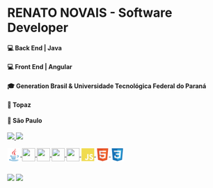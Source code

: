 # RENATO NOVAIS - Software Developer

#### 💻 Back End | Java 
#### 💻 Front End | Angular 
#### 🎓 Generation Brasil & Universidade Tecnológica Federal do Paraná
####  🏢 Topaz
#### 📍 São Paulo

 <div>
  <a href="https://github.com/renato-novais">
  <img height="180em" src="https://github-readme-stats.vercel.app/api?username=renato-novais&show_icons=true&theme=algolia&include_all_commits=true&count_private=true"/>
  <img height="180em" src="https://github-readme-stats.vercel.app/api/top-langs/?username=renato-novais&layout=compact&langs_count=7&theme=algolia"/>
</div>
  <div style="display: inline_block"><br>
    <img align="center" height="30" width="30" src="https://raw.githubusercontent.com/devicons/devicon/master/icons/java/java-original.svg">
    <img align="center" height="30" width="30" src="https://www.vectorlogo.zone/logos/springio/springio-icon.svg">
    <img align="center" height="30" width="30" src="https://www.svgrepo.com/show/303229/microsoft-sql-server-logo.svg">
    <img align="center" height="30" width="30" src="https://cdn.iconscout.com/icon/free/png-512/typescript-1174965.png">
    <img align="center" height="30" width="30" src="https://angular.io/assets/images/logos/angular/angular.svg">
    <img align="center" height="30" width="30" src="https://raw.githubusercontent.com/devicons/devicon/master/icons/javascript/javascript-plain.svg">
    <img align="center" height="30" width="30" src="https://raw.githubusercontent.com/devicons/devicon/master/icons/html5/html5-original.svg">
  <img align="center" height="30" width="30" src="https://raw.githubusercontent.com/devicons/devicon/master/icons/css3/css3-original.svg">
</div>
  
  ##
  
  <div>  	
  <a href = "renato.novais.silva@hotmail.com"><img src="https://img.shields.io/badge/Microsoft_Outlook-0078D4?style=for-the-badge&logo=microsoft-outlook&logoColor=white" target="_blank"></a>
  <a href="https://www.linkedin.com/in/renatonovais/" target="_blank"><img src="https://img.shields.io/badge/-LinkedIn-%230077B5?style=for-the-badge&logo=linkedin&logoColor=white" target="_blank"></a> 
 
</div>

